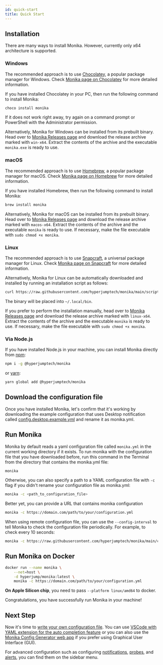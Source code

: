 ```yaml
---
id: quick-start
title: Quick Start
---
```


## Installation

There are many ways to install Monika. However, currently only x64 architecture is supported.

### Windows

The recommended approach is to use [Chocolatey](https://community.chocolatey.org/packages/monika), a popular package manager for Windows. Check [Monika page on Chocolatey](https://community.chocolatey.org/packages/monika) for more detailed information.

If you have installed Chocolatey in your PC, then run the following command to install Monika:

```bash
choco install monika
```

If it does not work right away, try again on a command prompt or PowerShell with the Administrator permission.

Alternatively, Monika for Windows can be installed from its prebuilt binary. Head over to [Monika Releases page](https://github.com/hyperjumptech/monika/releases) and download the release archive marked with `win-x64`. Extract the contents of the archive and the executable `monika.exe` is ready to use.

### macOS

The recommended approach is to use [Homebrew](https://brew.sh/), a popular package manager for macOS. Check [Monika page on Homebrew](https://formulae.brew.sh/formula/monika) for more detailed information.

If you have installed Homebrew, then run the following command to install Monika:

```bash
brew install monika
```

Alternatively, Monika for macOS can be installed from its prebuilt binary. Head over to [Monika Releases page](https://github.com/hyperjumptech/monika/releases) and download the release archive marked with `macos-x64`. Extract the contents of the archive and the executable `monika` is ready to use. If necessary, make the file executable with `sudo chmod +x monika`.

### Linux

The recommended approach is to use [Snapcraft](https://snapcraft.io/), a universal package manager for Linux. Check [Monika page on Snapcraft](https://snapcraft.io/monika) for more detailed information.

Alternatively, Monika for Linux can be automatically downloaded and installed by running an installation script as follows:

```bash
curl https://raw.githubusercontent.com/hyperjumptech/monika/main/scripts/monika-install.sh | sh
```

The binary will be placed into `~/.local/bin`.

If you prefer to perform the installation manually, head over to [Monika Releases page](https://github.com/hyperjumptech/monika/releases) and download the release archive marked with `linux-x64`. Extract the contents of the archive and the executable `monika` is ready to use. If necessary, make the file executable with `sudo chmod +x monika`.

### Via Node.js

If you have installed Node.js in your machine, you can install Monika directly from [npm](https://npmjs.com):

```bash
npm i -g @hyperjumptech/monika
```

or [yarn](https://yarnpkg.com):

```bash
yarn global add @hyperjumptech/monika
```

## Download the configuration file

Once you have installed Monika, let's confirm that it's working by downloading the example configuration that uses Desktop notification called [config.desktop.example.yml](https://raw.githubusercontent.com/hyperjumptech/monika/main/config_sample/config.desktop.example.yml) and rename it as monika.yml.

## Run Monika

Monika by default reads a yaml configuration file called `monika.yml` in the current working directory if it exists. To run monika with the configuration file that you have downloaded before, run this command in the Terminal from the directory that contains the monika.yml file:

```bash
monika
```

Otherwise, you can also specify a path to a YAML configuration file with `-c` flag if you didn't rename your configuration file as monika.yml:

```bash
monika -c <path_to_configuration_file>
```

Better yet, you can provide a URL that contains monika configuration

```bash
monika -c https://domain.com/path/to/your/configuration.yml
```

When using remote configuration file, you can use the `--config-interval` to tell Monika to check the configuration file periodically. For example, to check every 10 seconds:

```bash
monika -c https://raw.githubusercontent.com/hyperjumptech/monika/main/config_sample/config.desktop.example.yml --config-interval 10
```

## Run Monika on Docker

```bash
docker run --name monika \
    --net=host \
    -d hyperjump/monika:latest \
    monika -c https://domain.com/path/to/your/configuration.yml
```

**On Apple Silicon chip**, you need to pass `--platform linux/amd64` to docker.

Congratulations, you have successfully run Monika in your machine!

## Next Step

Now it's time to [write your own configuration file](https://monika.hyperjump.tech/guides/configuration-file). You can use [VSCode with YAML extension for the auto completion feature](https://medium.com/hyperjump-tech/creating-monika-configuration-from-scratch-using-autocomplete-in-visual-studio-code-d7bc86c1d36a) or you can also use the[ Monika Config Generator web app](https://monika-config.hyperjump.tech/) if you prefer using Graphical User Interface (GUI).

For advanced configuration such as configuring [notifications](https://monika.hyperjump.tech/guides/notifications), [probes](https://monika.hyperjump.tech/guides/probes), and [alerts](https://monika.hyperjump.tech/guides/alerts), you can find them on the sidebar menu.
